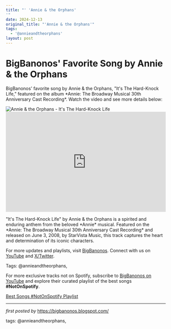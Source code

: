 ```yaml
---
title: "' 'Annie & the Orphans'
'"
date: 2024-12-13
original_title: "'Annie & the Orphans'"
tags:
  - '@annieandtheorphans'
layout: post
---
```

<!-- Post Title -->
<h1 >BigBanonos' Favorite Song by Annie & the Orphans</h1> <!-- Introductory Text -->
<p >BigBanonos' favorite song by Annie & the Orphans, "It's The Hard-Knock Life," featured on the album *Annie: The Broadway Musical 30th Anniversary Cast Recording*. Watch the video and see more details below:</p> <!-- Featured Image -->
<div > <img src="https://is1-ssl.mzstatic.com/image/thumb/Music116/v4/ef/0f/b0/ef0fb030-f024-6336-4b0f-e0c3f865edba/859751963696_cover.jpg/1200x1200bb.jpg" alt="Annie & the Orphans - It's The Hard-Knock Life" />
</div> <!-- YouTube Video Embed -->
<div > <iframe width="100%" height="315" src="https://www.youtube.com/embed/LH6MstVxehQ" title="ANNIE (1982) - â€œItâ€™s The Hard Knock Lifeâ€ Full Clip" frameborder="0" allow="accelerometer; autoplay; clipboard-write; encrypted-media; gyroscope; picture-in-picture; web-share" referrerpolicy="strict-origin-when-cross-origin" allowfullscreen></iframe>
</div> <!-- Song Information -->
<div > <p>"It's The Hard-Knock Life" by Annie & the Orphans is a spirited and enduring anthem from the beloved *Annie* musical. Featured on the *Annie: The Broadway Musical 30th Anniversary Cast Recording* and released on June 3, 2008, by StarVista Music, this track captures the heart and determination of its iconic characters.</p>
</div> <!-- Footer Links -->
<div > <p>For more updates and playlists, visit <a href="https://bigbanonos.blogspot.com/" target="_blank">BigBanonos</a>. Connect with us on <a href="https://www.youtube.com/@BigBanonos" target="_blank">YouTube</a> and <a href="https://x.com/bigbanonos" target="_blank">X/Twitter</a>.</p>
</div> <!-- Tags -->
<p >Tags: @annieandtheorphans,</p>


<!--Subscribe and Playlist Links-->
<div>
    <p>For more exclusive tracks not on Spotify, subscribe to <a href="https://www.youtube.com/@BigBanonos" target="_blank">BigBanonos on YouTube</a> and explore their curated playlist of the best songs <strong>#NotOnSpotify</strong>.</p>
    <p><a href="https://www.youtube.com/playlist?list=PLtuNtuTatqI0kFahUCbtbfenC_ET5O_tr" target="_blank">Best Songs #NotOnSpotify Playlist<br /></a></p></div>

<hr />

<p><em>first posted by</em> <a href="https://bigbanonos.blogspot.com/" rel="noopener" target="_new">https://bigbanonos.blogspot.com/</a></p>

<p>tags: @annieandtheorphans,</p>

